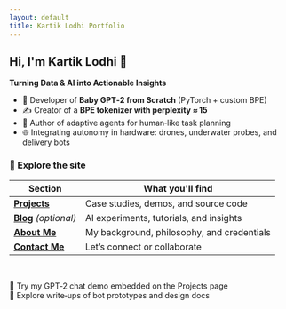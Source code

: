 ```yaml
---
layout: default
title: Kartik Lodhi Portfolio
---
```


## Hi, I'm **Kartik Lodhi** 👋

**Turning Data & AI into Actionable Insights** 

- 🚀 Developer of **Baby GPT‑2 from Scratch** (PyTorch + custom BPE)
- ✍️ Creator of a **BPE tokenizer with perplexity ≈ 15**
- 🤖 Author of adaptive agents for human‑like task planning
- 🌐 Integrating autonomy in hardware: drones, underwater probes, and delivery bots

### 🚀 Explore the site

| Section | What you'll find |
|--------|------------------|
| [**Projects**](/projects.md) | Case studies, demos, and source code |
| [**Blog**](/blog.md) *(optional)* | AI experiments, tutorials, and insights |
| [**About Me**](/about.md) | My background, philosophy, and credentials |
| [**Contact Me**](/contact.md) | Let’s connect or collaborate |

<br />

**🔹** Try my GPT‑2 chat demo embedded on the Projects page  
**🔹** Explore write‑ups of bot prototypes and design docs  

<!-- Note: Remove any filename or extraneous text BEFORE the first "---" -->
